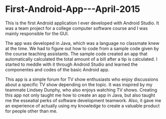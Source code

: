 # First-Android-App---April-2015
This is the first Android application I ever developed with Android Studio. It was a team project for a college computer software course and I was mainly responsible for the GUI.

The app was developed in Java, which was a language no classmate knew at the time. We had to figure out how to code from a sample code given by the course teaching assistants. The sample code created an app that automatically calculated the total amount of a bill after a tip is calculated. I started to meddle with it through Android Studio and learned the componentes and codes of the basic Android app.

This app is a simple forum for TV show enthusiasts who enjoy discussions about a specific TV show depending on the topic. It was inspired by my teammate Lindsey Dunphy, who also enjoys watching TV shows. Creating this app not only taught me how to create an app in Java, but also taught me the esseatial perks of software development teamwork. Also, it gave me an experience of actually using my knowledge to create a valuable product for people other than me.